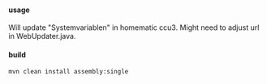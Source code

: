 #### usage

Will update "Systemvariablen" in homematic ccu3.
Might need to adjust url in WebUpdater.java.

#### build

	mvn clean install assembly:single
